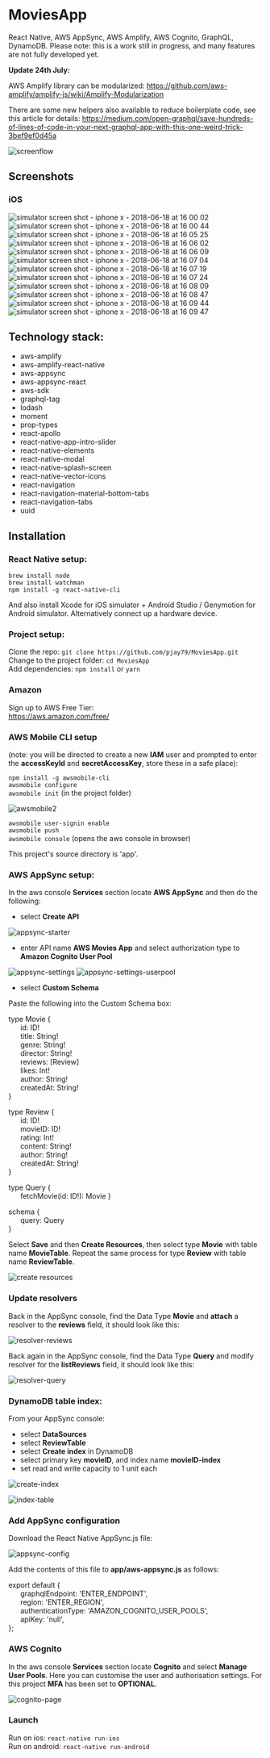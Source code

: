 # MoviesApp

React Native, AWS AppSync, AWS Amplify, AWS Cognito, GraphQL, DynamoDB.
Please note: this is a work still in progress, and many features are not fully developed yet.

**Update 24th July:**

AWS Amplify library can be modularized:
https://github.com/aws-amplify/amplify-js/wiki/Amplify-Modularization

There are some new helpers also available to reduce boilerplate code, see this article for details:
https://medium.com/open-graphql/save-hundreds-of-lines-of-code-in-your-next-graphql-app-with-this-one-weird-trick-3bef9ef0d45a

![screenflow](https://user-images.githubusercontent.com/14052885/41508913-19d8108a-728f-11e8-9c49-7a40f4bb3799.jpeg)

## Screenshots

### iOS

![simulator screen shot - iphone x - 2018-06-18 at 16 00 02](https://user-images.githubusercontent.com/14052885/41520887-3a79dede-7313-11e8-95fa-8706bd85dff4.png)
![simulator screen shot - iphone x - 2018-06-18 at 16 00 44](https://user-images.githubusercontent.com/14052885/41520888-3aaff99c-7313-11e8-8014-713f3d2c62d2.png)
![simulator screen shot - iphone x - 2018-06-18 at 16 05 25](https://user-images.githubusercontent.com/14052885/41520889-3ae482ac-7313-11e8-8995-7983088cc70d.png)
![simulator screen shot - iphone x - 2018-06-18 at 16 06 02](https://user-images.githubusercontent.com/14052885/41520890-3b18997a-7313-11e8-9bc3-34571ee5cdc7.png)
![simulator screen shot - iphone x - 2018-06-18 at 16 06 09](https://user-images.githubusercontent.com/14052885/41520891-3b4dcc62-7313-11e8-878f-e9c3319c7560.png)
![simulator screen shot - iphone x - 2018-06-18 at 16 07 04](https://user-images.githubusercontent.com/14052885/41520892-3b832a6a-7313-11e8-8faa-e03d46f3e56c.png)
![simulator screen shot - iphone x - 2018-06-18 at 16 07 19](https://user-images.githubusercontent.com/14052885/41520893-3bb73fe4-7313-11e8-82b7-1dcf533cbc20.png)
![simulator screen shot - iphone x - 2018-06-18 at 16 07 24](https://user-images.githubusercontent.com/14052885/41520894-3bec8762-7313-11e8-86eb-0b215dc26797.png)
![simulator screen shot - iphone x - 2018-06-18 at 16 08 09](https://user-images.githubusercontent.com/14052885/41520895-3c230d3c-7313-11e8-90c7-04f369c57206.png)
![simulator screen shot - iphone x - 2018-06-18 at 16 08 47](https://user-images.githubusercontent.com/14052885/41520896-3c599eb0-7313-11e8-8cdc-f1442ee31b8c.png)
![simulator screen shot - iphone x - 2018-06-18 at 16 09 44](https://user-images.githubusercontent.com/14052885/41520897-3c915b48-7313-11e8-8018-4c2cf58c80a9.png)
![simulator screen shot - iphone x - 2018-06-18 at 16 09 47](https://user-images.githubusercontent.com/14052885/41520898-3cc73862-7313-11e8-9fd6-b2f827a885fe.png)

## Technology stack:

- aws-amplify
- aws-amplify-react-native
- aws-appsync
- aws-appsync-react
- aws-sdk
- graphql-tag
- lodash
- moment
- prop-types
- react-apollo
- react-native-app-intro-slider
- react-native-elements
- react-native-modal
- react-native-splash-screen
- react-native-vector-icons
- react-navigation
- react-navigation-material-bottom-tabs
- react-navigation-tabs
- uuid

## Installation

### React Native setup:

`brew install node`  
`brew install watchman`  
`npm install -g react-native-cli`

And also install Xcode for iOS simulator + Android Studio / Genymotion for Android simulator. Alternatively connect up a hardware device.

### Project setup:

Clone the repo:
`git clone https://github.com/pjay79/MoviesApp.git`  
Change to the project folder:
`cd MoviesApp`  
Add dependencies:
`npm install` or `yarn`

### Amazon

Sign up to AWS Free Tier:  
https://aws.amazon.com/free/

### AWS Mobile CLI setup

(note: you will be directed to create a new **IAM** user and prompted to enter the **accessKeyId** and **secretAccessKey**, store these in a safe place):

`npm install -g awsmobile-cli`  
`awsmobile configure`  
`awsmobile init` (in the project folder)

![awsmobile2](https://user-images.githubusercontent.com/14052885/41520984-b04a9234-7313-11e8-9d6e-ead22f033725.jpeg)

`awsmobile user-signin enable`  
`awsmobile push`  
`awsmobile console` (opens the aws console in browser)

This project's source directory is 'app'.

### AWS AppSync setup:

In the aws console **Services** section locate **AWS AppSync** and then do the following:

- select **Create API**

![appsync-starter](https://user-images.githubusercontent.com/14052885/41519711-0afcbaf6-730d-11e8-87d8-255a19960345.jpeg)

- enter API name **AWS Movies App** and select authorization type to **Amazon Cognito User Pool**

![appsync-settings](https://user-images.githubusercontent.com/14052885/41507521-184374f2-7277-11e8-9b26-ab5d22a56ba3.jpeg)
![appsync-settings-userpool](https://user-images.githubusercontent.com/14052885/41507522-18768892-7277-11e8-9c6b-355653347db1.jpeg)

- select **Custom Schema**

Paste the following into the Custom Schema box:

type Movie {  
&nbsp;&nbsp;&nbsp;&nbsp;&nbsp;&nbsp;id: ID!  
&nbsp;&nbsp;&nbsp;&nbsp;&nbsp;&nbsp;title: String!  
&nbsp;&nbsp;&nbsp;&nbsp;&nbsp;&nbsp;genre: String!  
&nbsp;&nbsp;&nbsp;&nbsp;&nbsp;&nbsp;director: String!  
&nbsp;&nbsp;&nbsp;&nbsp;&nbsp;&nbsp;reviews: [Review]  
&nbsp;&nbsp;&nbsp;&nbsp;&nbsp;&nbsp;likes: Int!  
&nbsp;&nbsp;&nbsp;&nbsp;&nbsp;&nbsp;author: String!  
&nbsp;&nbsp;&nbsp;&nbsp;&nbsp;&nbsp;createdAt: String!  
}

type Review {  
&nbsp;&nbsp;&nbsp;&nbsp;&nbsp;&nbsp;id: ID!  
&nbsp;&nbsp;&nbsp;&nbsp;&nbsp;&nbsp;movieID: ID!  
&nbsp;&nbsp;&nbsp;&nbsp;&nbsp;&nbsp;rating: Int!  
&nbsp;&nbsp;&nbsp;&nbsp;&nbsp;&nbsp;content: String!  
&nbsp;&nbsp;&nbsp;&nbsp;&nbsp;&nbsp;author: String!  
&nbsp;&nbsp;&nbsp;&nbsp;&nbsp;&nbsp;createdAt: String!  
}

type Query {  
&nbsp;&nbsp;&nbsp;&nbsp;&nbsp;&nbsp;fetchMovie(id: ID!): Movie
}

schema {  
&nbsp;&nbsp;&nbsp;&nbsp;&nbsp;&nbsp;query: Query  
}

Select **Save** and then **Create Resources**, then select type **Movie** with table name **MovieTable**. Repeat the same process for type **Review** with table name **ReviewTable**.

![create resources](https://user-images.githubusercontent.com/14052885/41507580-4a4fe6b4-7278-11e8-87c6-6dcfd3df5657.jpeg)

### Update resolvers

Back in the AppSync console, find the Data Type **Movie** and **attach** a resolver to the **reviews** field, it should look like this:

![resolver-reviews](https://user-images.githubusercontent.com/14052885/41519804-977471ea-730d-11e8-8abb-047845e242c9.jpeg)

Back again in the AppSync console, find the Data Type **Query** and modify resolver for the **listReviews** field, it should look like this:

![resolver-query](https://user-images.githubusercontent.com/14052885/41508261-38668d92-7285-11e8-9ba0-d2efd369eb22.jpeg)

### DynamoDB table index:

From your AppSync console:

- select **DataSources**
- select **ReviewTable**
- select **Create index** in DynamoDB
- select primary key **movieID**, and index name **movieID-index**
- set read and write capacity to 1 unit each

![create-index](https://user-images.githubusercontent.com/14052885/41519854-f0a4d624-730d-11e8-89cc-c1b3a1ea5348.jpeg)

![index-table](https://user-images.githubusercontent.com/14052885/41508128-1d491220-7283-11e8-9d08-2f581042fd48.jpeg)

### Add AppSync configuration

Download the React Native AppSync.js file:

![appsync-config](https://user-images.githubusercontent.com/14052885/41519914-43c0cfe8-730e-11e8-9ee8-4a0329ec2b12.jpeg)

Add the contents of this file to **app/aws-appsync.js** as follows:

export default {  
&nbsp;&nbsp;&nbsp;&nbsp;&nbsp;&nbsp;graphqlEndpoint: 'ENTER_ENDPOINT',  
&nbsp;&nbsp;&nbsp;&nbsp;&nbsp;&nbsp;region: 'ENTER_REGION',  
&nbsp;&nbsp;&nbsp;&nbsp;&nbsp;&nbsp;authenticationType: 'AMAZON_COGNITO_USER_POOLS',  
&nbsp;&nbsp;&nbsp;&nbsp;&nbsp;&nbsp;apiKey: 'null',  
};

### AWS Cognito

In the aws console **Services** section locate **Cognito** and select **Manage User Pools**. Here you can customise the user and authorisation settings. For this project **MFA** has been set to **OPTIONAL**.

![cognito-page](https://user-images.githubusercontent.com/14052885/41520257-1d1a67b2-7310-11e8-81a4-ae8696976e09.jpeg)

### Launch

Run on ios:
`react-native run-ios`  
Run on android:
`react-native run-android`
